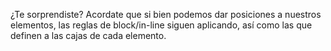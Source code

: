 ¿Te sorprendiste? Acordate que si bien podemos dar posiciones a nuestros elementos, las reglas de block/in-line siguen aplicando, así como las que definen a las cajas de cada elemento.